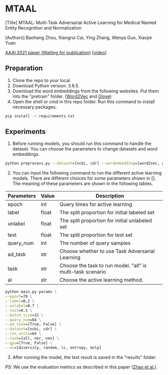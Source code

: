 # MTAAL
[Title] MTAAL: Multi-Task Adversarial Active Learning for Medical Named Entity Recognition and Normalization

[Authors] Baohang Zhou, Xiangrui Cai, Ying Zhang, Wenya Guo, Xiaojie Yuan

[AAAI 2021 paper (Waiting for publication)]() [[video](https://slideslive.com/38949282/mtaal-multitask-adversarial-active-learning-for-medical-named-entity-recognition-and-normalization?ref=account-folder-75497-folders)]

## Preparation
1. Clone the repo to your local.
2. Download Python version: 3.6.5.
3. Download the word embeddings from the following websites. Put them into the "pretrain" folder. ([Word2Vec](https://drive.google.com/file/d/0B7XkCwpI5KDYNlNUTTlSS21pQmM/edit?usp=sharing) and [Glove]())
4. Open the shell or cmd in this repo folder. Run this command to install necessary packages.
```cmd
pip install -r requirements.txt
```

## Experiments
1. Before running models, you should run this command to handle the dataset. You can choose the parameters to change datasets and word embeddings.
```cmd
python preprocess.py --dataset=[ncbi, cdr] --wordembedding=[word2vec, glove]
```
2. You can input the following command to run the different active learning models. There are different choices for some parameters shown in []. The meaning of these parameters are shown in the following tables.

|  Parameters | Value | Description|
|  ----  | ----  | ---- |
| epoch | int | Query times for active learning |
| label | float | The split proportion for initial labeled set |
| unlabel | float | The split proportion for initial unlabeled set |
| test | float | The split proportion for test set |
| query_num | int | The number of query samples |
| ad_task | str | Choose whether to use Task Adversarial Learning |
| task | str | Choose the task to run model. "all" is multi-task scenario |
| al | str | Choose the active learning method. |

```cmd
python main.py params \
--epoch=70 \
--label=0.2 \
--unlabel=0.7 \
--test=0.1 \
--batch_size=32 \
--query_num=64 \
--ad_task=[True, False] \
--dataset=[ncbi, cdr] \
--rnn_units=64 \
--task=[all, ner, nen] \
--gpu=[True, False] \
--al=[diversity, random, lc, entropy, mnlp]
```
3. After running the model, the test result is saved in the "results" folder.

PS: We use the evaluation metrics as described in this paper ([Zhao et al.](https://doi.org/10.1609/aaai.v33i01.3301817)).